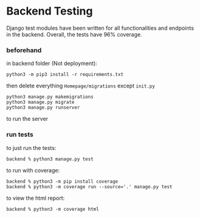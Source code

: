 # Backend Testing
Django test modules have been written for all functionalities and endpoints in the backend. Overall, the tests have 96% coverage.

### beforehand
in backend folder (Not deployment):
```
python3 -m pip3 install -r requirements.txt
```
then delete everything `Homepage/migrations` except `init.py`
```
python3 manage.py makemigrations
python3 manage.py migrate
python3 manage.py runserver
```
to run the server
### run tests
to just run the tests:
```
backend % python3 manage.py test 
```
to run with coverage:
```
backend % python3 -m pip install coverage
backend % python3 -m coverage run --source='.' manage.py test 
```
to view the html report:
```
backend % python3 -m coverage html   
```

